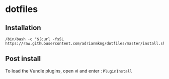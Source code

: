 # dotfiles

## Installation
```
/bin/bash -c "$(curl -fsSL https://raw.githubusercontent.com/adrianmkng/dotfiles/master/install.sh)"
```

## Post install

To load the Vundle plugins, open vi and enter `:PluginInstall`
